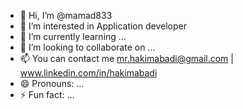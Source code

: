 - 👋 Hi, I’m @mamad833
- 👀 I’m interested in Application developer
- 🌱 I’m currently learning ...
- 💞️ I’m looking to collaborate on ...
- 📫 You can contact me   mr.hakimabadi@gmail.com |   www.linkedin.com/in/hakimabadi 
- 😄 Pronouns: ...
- ⚡ Fun fact: ...

<!---
mamad833/mamad833 is a ✨ special ✨ repository because its `README.md` (this file) appears on your GitHub profile.
You can click the Preview link to take a look at your changes.
--->
